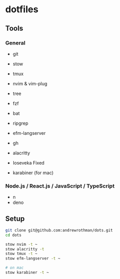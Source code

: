 # dotfiles

## Tools

### General

- git
- stow
- tmux
- nvim & vim-plug
- tree
- fzf
- bat
- ripgrep
- efm-langserver
- gh

- alacritty
- Ioseveka Fixed
- karabiner (for mac)

### Node.js / React.js / JavaScript / TypeScript

- n
- deno

## Setup

```bash
git clone git@github.com:andrewrothman/dots.git
cd dots

stow nvim -t ~
stow alacritty -t 
stow tmux -t ~
stow efm-langserver -t ~

# on mac
stow karabiner -t ~
```
